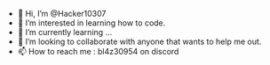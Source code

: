- 👋 Hi, I’m @Hacker10307
- 👀 I’m interested in learning how to code.
- 🌱 I’m currently learning ...
- 💞️ I’m looking to collaborate with anyone that wants to help me out.
- 📫 How to reach me : bl4z30954 on discord

<!---
Hacker10307/Hacker10307 is a ✨ special ✨ repository because its `README.md` (this file) appears on your GitHub profile.
You can click the Preview link to take a look at your changes.
--->
